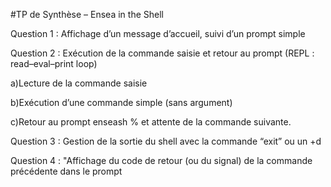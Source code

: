 #TP de Synthèse – Ensea in the Shell

Question 1 : Affichage d’un message d’accueil, suivi d’un prompt simple

Question 2 : Exécution de la commande saisie et retour au prompt (REPL : read–eval–print loop)

a)Lecture de la commande saisie

b)Exécution d’une commande simple (sans argument)

c)Retour au prompt enseash % et attente de la commande suivante.

Question 3 : Gestion de la sortie du shell avec la commande “exit” ou un +d

Question 4 : "Affichage du code de retour (ou du signal) de la commande précédente dans le prompt
